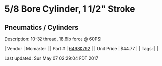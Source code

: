 # 5/8 Bore Cylinder, 1 1/2" Stroke
## Pneumatics / Cylinders
Description: 	10-32 thread, 18.6lb force @ 60PSI 

| Vendor | Mcmaster | 
| Part # | [6498K792](https://www.mcmaster.com/#6498K792) | 
| Unit Price | $44.77 | 
| Tags: |  | 

Last updated: Sun May 07 02:29:04 PDT 2017